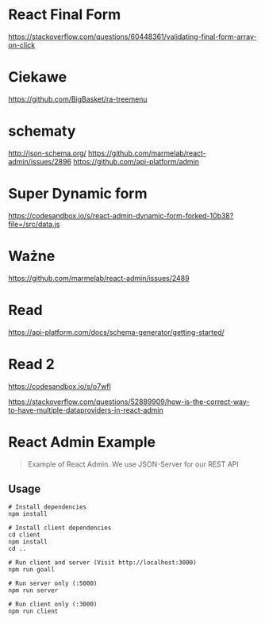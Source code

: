 # React Final Form
https://stackoverflow.com/questions/60448361/validating-final-form-array-on-click


# Ciekawe
https://github.com/BigBasket/ra-treemenu
# schematy
http://json-schema.org/
https://github.com/marmelab/react-admin/issues/2896
https://github.com/api-platform/admin
# Super Dynamic form 
https://codesandbox.io/s/react-admin-dynamic-form-forked-10b38?file=/src/data.js
# Ważne
https://github.com/marmelab/react-admin/issues/2489

# Read 
https://api-platform.com/docs/schema-generator/getting-started/
# Read 2
https://codesandbox.io/s/o7wfl

https://stackoverflow.com/questions/52889909/how-is-the-correct-way-to-have-multiple-dataproviders-in-react-admin


# React Admin Example

> Example of React Admin. We use JSON-Server for our REST API

## Usage

```
# Install dependencies
npm install

# Install client dependencies
cd client
npm install
cd ..

# Run client and server (Visit http://localhost:3000)
npm run goall

# Run server only (:5000)
npm run server

# Run client only (:3000)
npm run client
```
